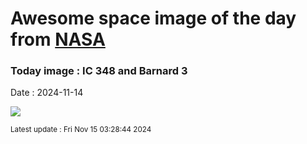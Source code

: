 
# Awesome space image of the day from [NASA](https://api.nasa.gov/)

### Today image : IC 348 and Barnard 3
Date : 2024-11-14

![](https://apod.nasa.gov/apod/image/2411/IC348_B3_1024.jpg)

<small>Latest update : Fri Nov 15 03:28:44 2024</small>
        